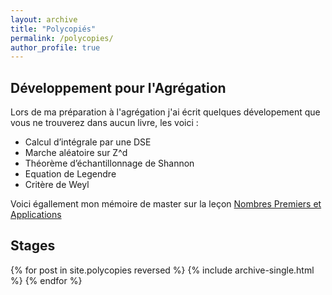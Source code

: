 ```yaml
---
layout: archive
title: "Polycopiés"
permalink: /polycopies/
author_profile: true
---
```


## Développement pour l'Agrégation 

Lors de ma préparation à l'agrégation j'ai écrit quelques dévelopement que vous ne trouverez dans aucun livre, les voici : 

- Calcul d’intégrale par une DSE
- Marche aléatoire sur Z^d 
- Théorème d’échantillonnage de Shannon 
- Equation de Legendre
- Critère de Weyl

Voici égallement mon mémoire de master sur la leçon [Nombres Premiers et Applications](/files/pdf/Memoire_nb_premier.pdf)

## Stages

{% for post in site.polycopies reversed %}
  {% include archive-single.html %}
{% endfor %}
